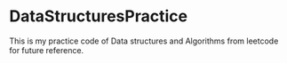 # DataStructuresPractice

This is my practice code of Data structures and Algorithms from leetcode for future reference.

